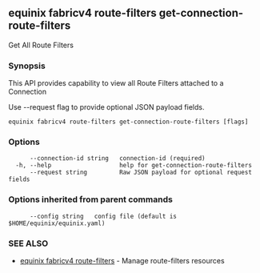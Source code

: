 ## equinix fabricv4 route-filters get-connection-route-filters

Get All Route Filters

### Synopsis

This API provides capability to view all Route Filters attached to a Connection

Use --request flag to provide optional JSON payload fields.

```
equinix fabricv4 route-filters get-connection-route-filters [flags]
```

### Options

```
      --connection-id string   connection-id (required)
  -h, --help                   help for get-connection-route-filters
      --request string         Raw JSON payload for optional request fields
```

### Options inherited from parent commands

```
      --config string   config file (default is $HOME/equinix/equinix.yaml)
```

### SEE ALSO

* [equinix fabricv4 route-filters](equinix_fabricv4_route-filters.md)	 - Manage route-filters resources

